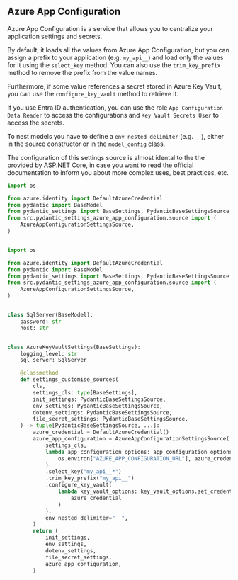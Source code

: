 ## Azure App Configuration

Azure App Configuration is a service that allows you to centralize your application settings and secrets.

By default, it loads all the values from Azure App Configuration, but you can assign a prefix to your application (e.g. `my_api__`) and load only the values for it using the `select_key` method. You can also use the `trim_key_prefix` method to remove the prefix from the value names.

Furthermore, if some value references a secret stored in Azure Key Vault, you can use the `configure_key_vault` method to retrieve it.

If you use Entra ID authentication, you can use the role `App Configuration Data Reader` to access the configurations and `Key Vault Secrets User` to access the secrets.

To nest models you have to define a `env_nested_delimiter` (e.g. `__`), either in the source constructor or in the `model_config` class.

The configuration of this settings source is almost idental to the the provided by ASP.NET Core, in case you want to read the official documentation to inform you about more complex uses, best practices, etc.

```python
import os

from azure.identity import DefaultAzureCredential
from pydantic import BaseModel
from pydantic_settings import BaseSettings, PydanticBaseSettingsSource
from src.pydantic_settings_azure_app_configuration.source import (
    AzureAppConfigurationSettingsSource,
)


import os

from azure.identity import DefaultAzureCredential
from pydantic import BaseModel
from pydantic_settings import BaseSettings, PydanticBaseSettingsSource
from src.pydantic_settings_azure_app_configuration.source import (
    AzureAppConfigurationSettingsSource,
)


class SqlServer(BaseModel):
    password: str
    host: str


class AzureKeyVaultSettings(BaseSettings):
    logging_level: str
    sql_server: SqlServer

    @classmethod
    def settings_customise_sources(
        cls,
        settings_cls: type[BaseSettings],
        init_settings: PydanticBaseSettingsSource,
        env_settings: PydanticBaseSettingsSource,
        dotenv_settings: PydanticBaseSettingsSource,
        file_secret_settings: PydanticBaseSettingsSource,
    ) -> tuple[PydanticBaseSettingsSource, ...]:
        azure_credential = DefaultAzureCredential()
        azure_app_configuration = AzureAppConfigurationSettingsSource(
            settings_cls,
            lambda app_configuration_options: app_configuration_options.connect_with_url(
                os.environ["AZURE_APP_CONFIGURATION_URL"], azure_credential
            )
            .select_key("my_api__*")
            .trim_key_prefix("my_api__")
            .configure_key_vault(
                lambda key_vault_options: key_vault_options.set_credential(
                    azure_credential
                )
            ),
            env_nested_delimiter="__",
        )
        return (
            init_settings,
            env_settings,
            dotenv_settings,
            file_secret_settings,
            azure_app_configuration,
        )
```
